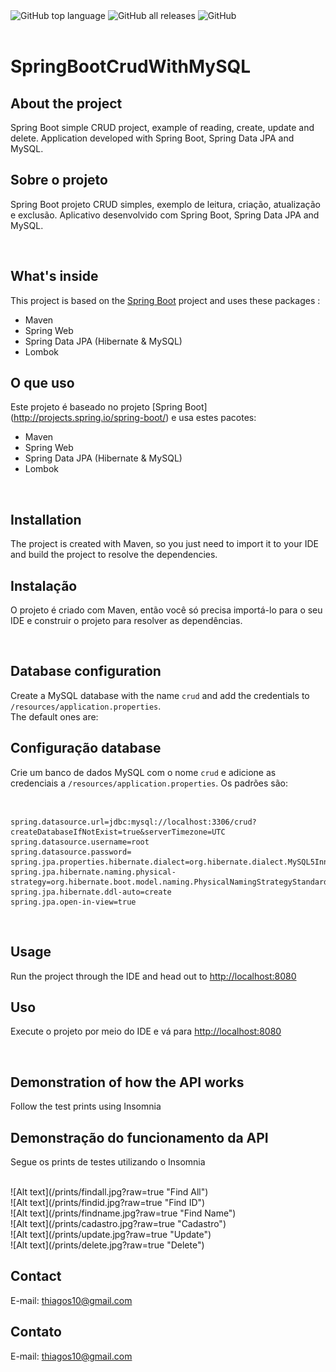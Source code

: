 <!-- PROJECT SHIELDS -->

<div class="box">
    <img alt="GitHub top language" src="https://img.shields.io/github/languages/top/thiagos10/SpringBootCrudWithMySQL?style=for-the-badge">
    <img alt="GitHub all releases" src="https://img.shields.io/github/downloads/thiagos10/SpringBootCrudWithMySQL/total?style=for-the-badge">
    <img alt="GitHub" src="https://img.shields.io/github/license/thiagos10/SpringBootCrudWithMySQL?style=for-the-badge">
</div>
<br>

# SpringBootCrudWithMySQL

## About the project
Spring Boot simple CRUD project, example of reading, create, update and delete. Application developed with Spring Boot, Spring Data JPA and MySQL.

## Sobre o projeto
Spring Boot projeto CRUD simples, exemplo de leitura, criação, atualização e exclusão. Aplicativo desenvolvido com Spring Boot, Spring Data JPA and MySQL.

<br>

## What's inside 
This project is based on the [Spring Boot](http://projects.spring.io/spring-boot/) project and uses these packages :
- Maven
- Spring Web
- Spring Data JPA (Hibernate & MySQL)
- Lombok

## O que uso 
Este projeto é baseado no projeto [Spring Boot] (http://projects.spring.io/spring-boot/) e usa estes pacotes:
- Maven
- Spring Web
- Spring Data JPA (Hibernate & MySQL)
- Lombok

<br>

## Installation 
The project is created with Maven, so you just need to import it to your IDE and build the project to resolve the dependencies.

## Instalação 
O projeto é criado com Maven, então você só precisa importá-lo para o seu IDE e construir o projeto para resolver as dependências.

<br>

## Database configuration 
Create a MySQL database with the name `crud` and add the credentials to `/resources/application.properties`.  
The default ones are:

## Configuração database
Crie um banco de dados MySQL com o nome `crud` e adicione as credenciais a `/resources/application.properties`. 
Os padrões são:

<br>

```
spring.datasource.url=jdbc:mysql://localhost:3306/crud?createDatabaseIfNotExist=true&serverTimezone=UTC
spring.datasource.username=root
spring.datasource.password=
spring.jpa.properties.hibernate.dialect=org.hibernate.dialect.MySQL5InnoDBDialect
spring.jpa.hibernate.naming.physical-strategy=org.hibernate.boot.model.naming.PhysicalNamingStrategyStandardImpl
spring.jpa.hibernate.ddl-auto=create
spring.jpa.open-in-view=true
```

<br>

## Usage 
Run the project through the IDE and head out to [http://localhost:8080](http://localhost:8080)

## Uso 
Execute o projeto por meio do IDE e vá para [http://localhost:8080](http://localhost:8080)

<br>

## Demonstration of how the API works
Follow the test prints using Insomnia

## Demonstração do funcionamento da API
Segue os prints de testes utilizando o Insomnia

<br>
![Alt text](/prints/findall.jpg?raw=true "Find All")
<br>
![Alt text](/prints/findid.jpg?raw=true "Find ID")
<br>
![Alt text](/prints/findname.jpg?raw=true "Find Name")
<br>
![Alt text](/prints/cadastro.jpg?raw=true "Cadastro")
<br>
![Alt text](/prints/update.jpg?raw=true "Update")
<br>
![Alt text](/prints/delete.jpg?raw=true "Delete")

<br>

## Contact
E-mail: thiagos10@gmail.com

## Contato
E-mail: thiagos10@gmail.com
